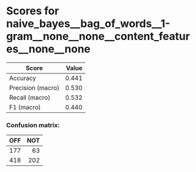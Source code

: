 # Scores for naive_bayes__bag_of_words__1-gram__none__none__content_features__none__none
|      Score      |Value|
|-----------------|----:|
|Accuracy         |0.441|
|Precision (macro)|0.530|
|Recall (macro)   |0.532|
|F1 (macro)       |0.440|

### Confusion matrix:
|OFF|NOT|
|--:|--:|
|177| 63|
|418|202|
